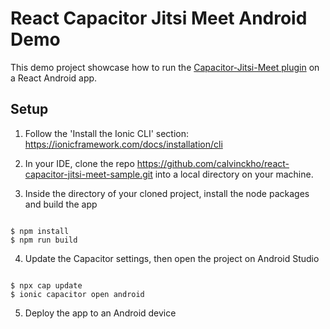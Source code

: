 # React Capacitor Jitsi Meet Android Demo

This demo project showcase how to run the [Capacitor-Jitsi-Meet plugin]('https://github.com/calvinckho/capacitor-jitsi-meet') on a React Android app. 

## Setup

1. Follow the 'Install the Ionic CLI' section: https://ionicframework.com/docs/installation/cli

2. In your IDE, clone the repo https://github.com/calvinckho/react-capacitor-jitsi-meet-sample.git into a local directory on your machine.

3. Inside the directory of your cloned project, install the node packages and build the app

```

$ npm install
$ npm run build

```

4. Update the Capacitor settings, then open the project on Android Studio

```

$ npx cap update
$ ionic capacitor open android

```

5. Deploy the app to an Android device
